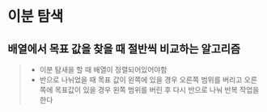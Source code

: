 # 이분 탐색

## 배열에서 목표 값을 찾을 때 절반씩 비교하는 알고리즘

>- 이분 탐새을 할 때 배열이 정렬되어있어야함
>- 반으로 나뉘었을 때 목표 값이 왼쪽에 있을 경우  오른쪽 범위를 버리고 오른쪽에 목표값이 있을 경우 왼쪽 범위를 버린 후 다시 반으로 나눠 반복 작업을 한다
